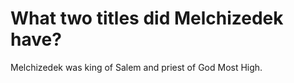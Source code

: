 # What two titles did Melchizedek have?

Melchizedek was king of Salem and priest of God Most High.
